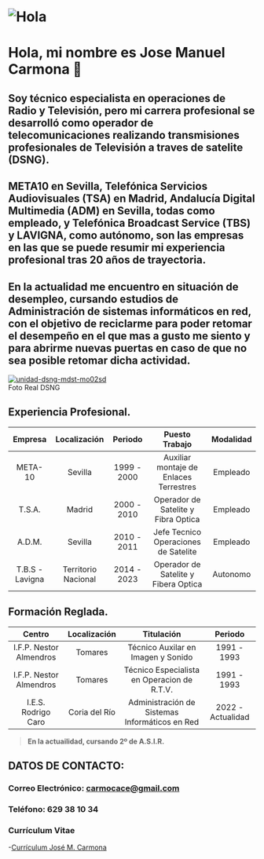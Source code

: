 # ![Hola](https://st3.depositphotos.com/12039412/16701/i/450/depositphotos_167016454-stock-photo-laptop.jpg) 
# Hola, mi nombre es Jose Manuel Carmona 👋

## Soy técnico especialista en operaciones de Radio y Televisión, pero mi carrera profesional se desarrolló como operador de telecomunicaciones realizando transmisiones profesionales de Televisión a traves de satelite (DSNG).
## META10 en Sevilla, Telefónica Servicios Audiovisuales (TSA) en Madrid, Andalucía Digital Multimedia (ADM) en Sevilla, todas como empleado, y Telefónica Broadcast Service (TBS) y LAVIGNA, como autónomo, son las empresas en las que se puede resumir mi experiencia profesional tras 20 años de trayectoria.
## En la actualidad me encuentro en situación de desempleo, cursando estudios de Administración de sistemas informáticos en red, con el objetivo de reciclarme para poder retomar el desempeño en el que mas a gusto me siento y para abrirme nuevas puertas en caso de que no sea posible retomar dicha actividad.
<a href="https://postimages.org/" target="_blank"><img src="https://i.postimg.cc/rmnwFfsj/unidad-dsng-mdst-mo02sd.jpg" alt="unidad-dsng-mdst-mo02sd"/></a>  
Foto Real DSNG
</br>

## Experiencia Profesional.

|    Empresa      |   Localización  |   Periodo       | Puesto Trabajo    | Modalidad |
|:---------------:|:---------------:|:---------------:|:-----------------:|:---------:|
|    META-10      |   Sevilla       |   1999 - 2000   | Auxiliar montaje de Enlaces Terrestres     | Empleado  |
|    T.S.A.       |   Madrid        |   2000 - 2010   | Operador de Satelite y Fibra Optica | Empleado  |
|    A.D.M.       |   Sevilla       |   2010 - 2011   | Jefe Tecnico Operaciones de Satelite | Empleado|
| T.B.S - Lavigna | Territorio Nacional | 2014 - 2023 | Operador de Satelite y Fibera Optica | Autonomo |

## Formación Reglada.

| Centro | Localización | Titulación | Periodo |
|:-------:|:------------:|:-------:|:--------:|
|I.F.P. Nestor Almendros| Tomares | Técnico Auxilar en Imagen y Sonido| 1991 - 1993 |
|I.F.P. Nestor Almendros| Tomares |Técnico Especialista en Operacion de R.T.V.| 1991 - 1993 |
|I.E.S. Rodrigo Caro| Coria del Río | Administración de Sistemas Informáticos en Red | 2022 - Actualidad |
> **En la actuailidad, cursando 2º de A.S.I.R.**

## DATOS DE CONTACTO:

### Correo Electrónico: carmocace@gmail.com
### Teléfono: 629 38 10 34

### Currículum Vitae
-[Currículum José M. Carmona](https://github.com/carmocace/carmocace/blob/main/Curriculum%20Jose%20M%20Carmona%202024.pdf)

